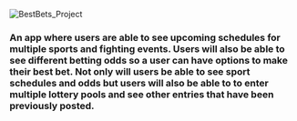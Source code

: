 ![BestBets_Project](https://user-images.githubusercontent.com/94949664/174682136-44646114-f4e9-4645-abc3-f05d01a527b4.png)

### An app where users are able to see upcoming schedules for multiple sports and fighting events. Users will also be able to see different betting odds so a user can have options to make their best bet. Not only will users be able to see sport schedules and odds but users will also be able to to enter multiple lottery pools and see other entries that have been previously posted.
